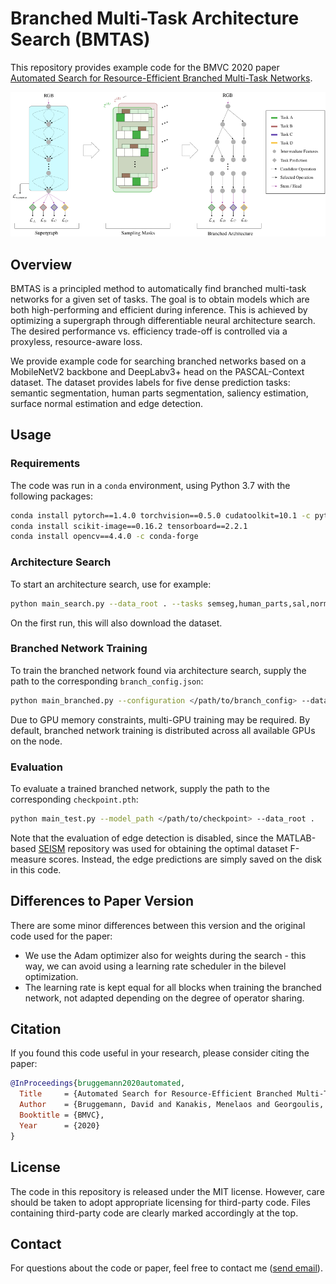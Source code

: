 # Branched Multi-Task Architecture Search (BMTAS)

This repository provides example code for the BMVC 2020 paper [Automated Search for Resource-Efficient Branched Multi-Task Networks](https://arxiv.org/abs/2008.10292).

<img src="./docs/teaser.png" width="900"/>

## Overview

BMTAS is a principled method to automatically find branched multi-task networks for a given set of tasks. The goal is to obtain models which are both high-performing and efficient during inference. This is achieved by optimizing a supergraph through differentiable neural architecture search. The desired performance vs. efficiency trade-off is controlled via a proxyless, resource-aware loss.

We provide example code for searching branched networks based on a MobileNetV2 backbone and DeepLabv3+ head on the PASCAL-Context dataset. The dataset provides labels for five dense prediction tasks: semantic segmentation, human parts segmentation, saliency estimation, surface normal estimation and edge detection.

## Usage

### Requirements

The code was run in a `conda` environment, using Python 3.7 with the following packages:

```bash
conda install pytorch==1.4.0 torchvision==0.5.0 cudatoolkit=10.1 -c pytorch
conda install scikit-image==0.16.2 tensorboard==2.2.1
conda install opencv==4.4.0 -c conda-forge
```

### Architecture Search

To start an architecture search, use for example:

```bash
python main_search.py --data_root . --tasks semseg,human_parts,sal,normals,edge --resource_loss_weight 0.05
```

On the first run, this will also download the dataset.

### Branched Network Training

To train the branched network found via architecture search, supply the path to the corresponding `branch_config.json`:

```bash
python main_branched.py --configuration </path/to/branch_config> --data_root . --tasks semseg,human_parts,sal,normals,edge
```

Due to GPU memory constraints, multi-GPU training may be required. By default, branched network training is distributed across all available GPUs on the node.

### Evaluation

To evaluate a trained branched network, supply the path to the corresponding `checkpoint.pth`:

```bash
python main_test.py --model_path </path/to/checkpoint> --data_root .
```

Note that the evaluation of edge detection is disabled, since the MATLAB-based [SEISM](https://github.com/jponttuset/seism) repository was used for obtaining the optimal dataset F-measure scores. Instead, the edge predictions are simply saved on the disk in this code.

## Differences to Paper Version

There are some minor differences between this version and the original code used for the paper:
- We use the Adam optimizer also for weights during the search - this way, we can avoid using a learning rate scheduler in the bilevel optimization.
- The learning rate is kept equal for all blocks when training the branched network, not adapted depending on the degree of operator sharing.

## Citation

If you found this code useful in your research, please consider citing the paper:

```bibtex
@InProceedings{bruggemann2020automated,
  Title     = {Automated Search for Resource-Efficient Branched Multi-Task Networks},
  Author    = {Bruggemann, David and Kanakis, Menelaos and Georgoulis, Stamatios and Van Gool, Luc},
  Booktitle = {BMVC},
  Year      = {2020}
}
```

## License

The code in this repository is released under the MIT license. However, care should be taken to adopt appropriate licensing for third-party code. Files containing third-party code are clearly marked accordingly at the top.

## Contact

For questions about the code or paper, feel free to contact me ([send email](mailto:brdavid@vision.ee.ethz.ch)).
